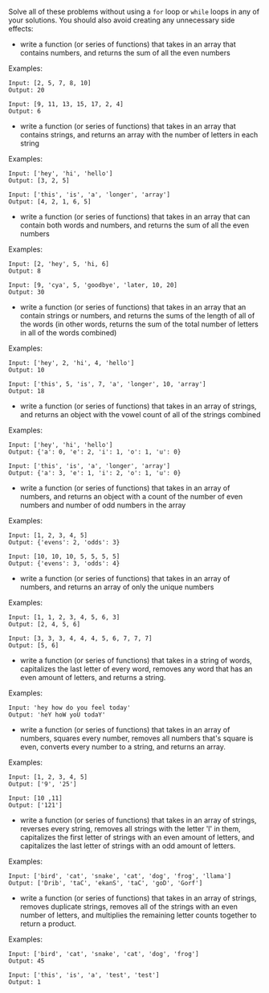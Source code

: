 Solve all of these problems without using a `for` loop or `while` loops in any of your solutions. You should also avoid creating any unnecessary side effects:

- write a function (or series of functions) that takes in an array that contains numbers, and returns the sum of all the even numbers

Examples:

```
Input: [2, 5, 7, 8, 10]
Output: 20

Input: [9, 11, 13, 15, 17, 2, 4]
Output: 6
```

- write a function (or series of functions) that takes in an array that contains strings, and returns an array with the number of letters in each string

Examples:

```
Input: ['hey', 'hi', 'hello']
Output: [3, 2, 5]

Input: ['this', 'is', 'a', 'longer', 'array']
Output: [4, 2, 1, 6, 5]
```

- write a function (or series of functions) that takes in an array that can contain both words and numbers, and returns the sum of all the even numbers

Examples:

```
Input: [2, 'hey', 5, 'hi, 6]
Output: 8

Input: [9, 'cya', 5, 'goodbye', 'later, 10, 20]
Output: 30
```

- write a function (or series of functions) that takes in an array that an contain strings or numbers, and returns the sums of the length of all of the words (in other words, returns the sum of the total number of letters in all of the words combined)

Examples:

```
Input: ['hey', 2, 'hi', 4, 'hello']
Output: 10

Input: ['this', 5, 'is', 7, 'a', 'longer', 10, 'array']
Output: 18
```

- write a function (or series of functions) that takes in an array of strings, and returns an object with the vowel count of all of the strings combined

Examples:

```
Input: ['hey', 'hi', 'hello']
Output: {'a': 0, 'e': 2, 'i': 1, 'o': 1, 'u': 0}

Input: ['this', 'is', 'a', 'longer', 'array']
Output: {'a': 3, 'e': 1, 'i': 2, 'o': 1, 'u': 0}
```

- write a function (or series of functions) that takes in an array of numbers, and returns an object with a count of the number of even numbers and number of odd numbers in the array

Examples:

```
Input: [1, 2, 3, 4, 5]
Output: {'evens': 2, 'odds': 3}

Input: [10, 10, 10, 5, 5, 5, 5]
Output: {'evens': 3, 'odds': 4}
```

- write a function (or series of functions) that takes in an array of numbers, and returns an array of only the unique numbers

Examples:

```
Input: [1, 1, 2, 3, 4, 5, 6, 3]
Output: [2, 4, 5, 6]

Input: [3, 3, 3, 4, 4, 4, 5, 6, 7, 7, 7]
Output: [5, 6]
```


- write a function (or series of functions) that takes in a string of words, capitalizes the last letter of every word, removes any word that has an even amount of letters, and returns a string.

Examples:

```
Input: 'hey how do you feel today'
Output: 'heY hoW yoU todaY'
```

- write a function (or series of functions) that takes in an array of numbers, squares every number, removes all numbers that's square is even, converts every number to a string, and returns an array.

Examples:

```
Input: [1, 2, 3, 4, 5]
Output: ['9', '25']

Input: [10 ,11]
Output: ['121']
```

- write a function (or series of functions) that takes in an array of strings, reverses every string, removes all strings with the letter 'l' in them, capitalizes the first letter of strings with an even amount of letters, and capitalizes the last letter of strings with an odd amount of letters.

Examples:

```
Input: ['bird', 'cat', 'snake', 'cat', 'dog', 'frog', 'llama']
Output: ['Drib', 'taC', 'ekanS', 'taC', 'goD', 'Gorf']
```

- write a function (or series of functions) that takes in an array of strings, removes duplicate strings, removes all of the strings with an even number of letters, and multiplies the remaining letter counts together to return a product.

Examples:

```
Input: ['bird', 'cat', 'snake', 'cat', 'dog', 'frog']
Output: 45

Input: ['this', 'is', 'a', 'test', 'test']
Output: 1
```
